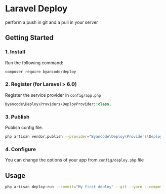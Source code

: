 # Laravel Deploy

perform a push in git and a pull in your server

## Getting Started

### 1. Install

Run the following command:

```bash
composer require byancode/deploy
```

### 2. Register (for Laravel > 6.0)

Register the service provider in `config/app.php`

```php
Byancode\Deploy\Providers\DeployProvider::class,
```

### 3. Publish

Publish config file.

```bash
php artisan vendor:publish --provider="Byancode\Deploy\Providers\DeployProvider"
```

### 4. Configure

You can change the options of your app from `config/deploy.php` file

## Usage

```bash
php artisan deploy:run --commit="My first deploy" --git --yarn --composer
```

